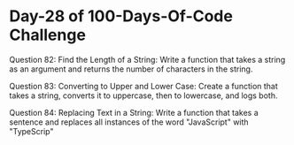 # Day-28 of 100-Days-Of-Code Challenge

Question 82: Find the Length of a String: Write a function that takes a string as an argument and returns the number of characters in the string.

Question 83: Converting to Upper and Lower Case: Create a function that takes a string, converts it to uppercase, then to lowercase, and logs both.

Question 84: Replacing Text in a String: Write a function that takes a sentence and replaces all instances of the word "JavaScript" with "TypeScrip"
